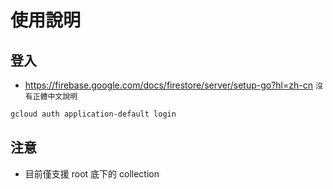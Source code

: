 # 使用說明

## 登入

- <https://firebase.google.com/docs/firestore/server/setup-go?hl=zh-cn> `沒有正體中文說明`

```bash
gcloud auth application-default login
```

## 注意

- 目前僅支援 root 底下的 collection
